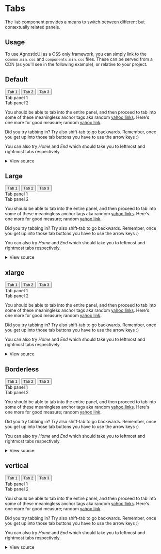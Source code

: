 # Tabs

The `Tab` component provides a means to switch between different but contextually related panels. 

<div class="mbs24"></div>

## Usage

To use AgnosticUI as a CSS only framework, you can simply link to the `common.min.css` and `components.min.css` files. These can be served from a CDN (as you'll see in the following example), or relative to your project.

<h2>Default</h2>

<section class="tabs default mbe24">
  <div class="tab-list" role="tablist">
    <button class="tab-item tab-button active" role="tab" aria-controls="panel-1" aria-selected="true">Tab 1</button>
    <button class="tab-item tab-button" role="tab" aria-controls="panel-2" aria-selected="false">Tab 2</button>
    <button class="tab-item tab-button" role="tab" aria-controls="panel-3" aria-selected="false">Tab 3</button>
  </div>
  <div id="panel-1" class="tab-panel" role="tabpanel" tab-title="Tab 1">
    <div>Tab panel 1</div>
  </div>
  <div id="panel-2" class="tab-panel" role="tabpanel" tab-title="Tab 2">
    <div>Tab panel 2</div>
  </div>
  <div id="panel-3" class="tab-panel" role="tabpanel" tab-title="Tab 3">
    <p>
        You should be able to tab into the entire panel, and then proceed to tab into some of these meaningless anchor tags
        aka random <a href="www.yahoo.com">yahoo
            links</a>. Here's one more for good measure; random <a href="www.yahoo.com">yahoo link</a>.
    </p>
    <p>Did you try tabbing in? Try also shift-tab to go backwards. Remember, once you get up into those tab buttons you
        have to use the arrow keys :)</p>
    <p>You can also try <i>Home</i> and <i>End</i> which should take you to leftmost and rightmost tabs respectively.</p>
  </div>
</section>

<div class="mbe24"></div>
<details class="disclose disclose-bordered">
<summary class="disclose-title">View source</summary>

```html
<section class="tabs default mbe24">
  <div class="tab-list" role="tablist">
    <button class="tab-item tab-button active" role="tab" aria-controls="panel-1" aria-selected="true">Tab 1</button>
    <button class="tab-item tab-button" role="tab" aria-controls="panel-2" aria-selected="false">Tab 2</button>
    <button class="tab-item tab-button" role="tab" aria-controls="panel-3" aria-selected="false">Tab 3</button>
  </div>
  <div id="panel-1" class="tab-panel" role="tabpanel" tab-title="Tab 1">
    <div>Tab panel 1</div>
  </div>
  <div id="panel-2" class="tab-panel" role="tabpanel" tab-title="Tab 2">
    <div>Tab panel 2</div>
  </div>
  <div id="panel-3" class="tab-panel" role="tabpanel" tab-title="Tab 3">
    <p>
        You should be able to tab into the entire panel, and then proceed to tab into some of these meaningless anchor tags
        aka random <a href="www.yahoo.com">yahoo
            links</a>. Here's one more for good measure; random <a href="www.yahoo.com">yahoo link</a>.
    </p>
    <p>Did you try tabbing in? Try also shift-tab to go backwards. Remember, once you get up into those tab buttons you
        have to use the arrow keys :)</p>
    <p>You can also try <i>Home</i> and <i>End</i> which should take you to leftmost and rightmost tabs respectively.</p>
  </div>
</section>
```
</details>

<h2>Large</h2>
<section class="tabs large-demo mbe24">
  <div class="tab-list" role="tablist">
    <button class="tab-item tab-button tab-button-large active" role="tab" aria-controls="panel-b1" aria-selected="true">Tab 1</button>
    <button class="tab-item tab-button tab-button-large" role="tab" aria-controls="panel-b2" aria-selected="false">Tab 2</button>
    <button class="tab-item tab-button tab-button-large" role="tab" aria-controls="panel-b3" aria-selected="false">Tab 3</button>
  </div>
  <div id="panel-b1" class="tab-panel" role="tabpanel" tab-title="Tab 1">
    <div>Tab panel 1</div>
  </div>
  <div id="panel-b2" class="tab-panel" role="tabpanel" tab-title="Tab 2">
    <div>Tab panel 2</div>
  </div>
  <div id="panel-b3" class="tab-panel" role="tabpanel" tab-title="Tab 3">
    <p>
        You should be able to tab into the entire panel, and then proceed to tab into some of these meaningless anchor tags
        aka random <a href="www.yahoo.com">yahoo
            links</a>. Here's one more for good measure; random <a href="www.yahoo.com">yahoo link</a>.
    </p>
    <p>Did you try tabbing in? Try also shift-tab to go backwards. Remember, once you get up into those tab buttons you
        have to use the arrow keys :)</p>
    <p>You can also try <i>Home</i> and <i>End</i> which should take you to leftmost and rightmost tabs respectively.</p>
  </div>
</section>

<div class="mbe24"></div>
<details class="disclose disclose-bordered">
<summary class="disclose-title">View source</summary>

```html
<section class="tabs large-demo mbe24">
  <div class="tab-list" role="tablist">
    <button class="tab-item tab-button tab-button-large active" role="tab" aria-controls="panel-b1" aria-selected="true">Tab 1</button>
    <button class="tab-item tab-button tab-button-large" role="tab" aria-controls="panel-b2" aria-selected="false">Tab 2</button>
    <button class="tab-item tab-button tab-button-large" role="tab" aria-controls="panel-b3" aria-selected="false">Tab 3</button>
  </div>
  <div id="panel-b1" class="tab-panel" role="tabpanel" tab-title="Tab 1">
    <div>Tab panel 1</div>
  </div>
  <div id="panel-b2" class="tab-panel" role="tabpanel" tab-title="Tab 2">
    <div>Tab panel 2</div>
  </div>
  <div id="panel-b3" class="tab-panel" role="tabpanel" tab-title="Tab 3">
    <p>
        You should be able to tab into the entire panel, and then proceed to tab into some of these meaningless anchor tags
        aka random <a href="www.yahoo.com">yahoo
            links</a>. Here's one more for good measure; random <a href="www.yahoo.com">yahoo link</a>.
    </p>
    <p>Did you try tabbing in? Try also shift-tab to go backwards. Remember, once you get up into those tab buttons you
        have to use the arrow keys :)</p>
    <p>You can also try <i>Home</i> and <i>End</i> which should take you to leftmost and rightmost tabs respectively.</p>
  </div>
</section>
```
</details>

<h2>xlarge</h2>

<section class="tabs xlarge-demo mbe24">
    <div class="tab-list" role="tablist">
        <button class="tab-item tab-button tab-button-xlarge active" role="tab" aria-controls="panel-d1" aria-selected="true">Tab 1</button>
        <button class="tab-item tab-button tab-button-xlarge" role="tab" aria-controls="panel-d2" aria-selected="false">Tab 2</button>
        <button class="tab-item tab-button tab-button-xlarge" role="tab" aria-controls="panel-c3" aria-selected="false">Tab 3</button>
    </div>
    <div id="panel-c1" class="tab-panel" role="tabpanel" tab-title="Tab 1">
        <div>Tab panel 1</div>
    </div>
    <div id="panel-c2" class="tab-panel" role="tabpanel" tab-title="Tab 2">
        <div>Tab panel 2</div>
    </div>
    <div id="panel-c3" class="tab-panel" role="tabpanel" tab-title="Tab 3">
        <p>
            You should be able to tab into the entire panel, and then proceed to tab into some of these meaningless anchor tags
            aka random <a href="www.yahoo.com">yahoo
                links</a>. Here's one more for good measure; random <a href="www.yahoo.com">yahoo link</a>.
        </p>
        <p>Did you try tabbing in? Try also shift-tab to go backwards. Remember, once you get up into those tab buttons you
            have to use the arrow keys :)</p>
        <p>You can also try <i>Home</i> and <i>End</i> which should take you to leftmost and rightmost tabs respectively.</p>
    </div>
</section>

<div class="mbe24"></div>
<details class="disclose disclose-bordered">
<summary class="disclose-title">View source</summary>

```html
<section class="tabs xlarge-demo mbe24">
  <div class="tab-list" role="tablist">
    <button class="tab-item tab-button tab-button-xlarge active" role="tab" aria-controls="panel-d1" aria-selected="true">Tab 1</button>
    <button class="tab-item tab-button tab-button-xlarge" role="tab" aria-controls="panel-d2" aria-selected="false">Tab 2</button>
    <button class="tab-item tab-button tab-button-xlarge" role="tab" aria-controls="panel-c3" aria-selected="false">Tab 3</button>
  </div>
  <div id="panel-c1" class="tab-panel" role="tabpanel" tab-title="Tab 1">
    <div>Tab panel 1</div>
  </div>
  <div id="panel-c2" class="tab-panel" role="tabpanel" tab-title="Tab 2">
    <div>Tab panel 2</div>
  </div>
  <div id="panel-c3" class="tab-panel" role="tabpanel" tab-title="Tab 3">
    <p>
        You should be able to tab into the entire panel, and then proceed to tab into some of these meaningless anchor tags
        aka random <a href="www.yahoo.com">yahoo
            links</a>. Here's one more for good measure; random <a href="www.yahoo.com">yahoo link</a>.
    </p>
    <p>Did you try tabbing in? Try also shift-tab to go backwards. Remember, once you get up into those tab buttons you
        have to use the arrow keys :)</p>
    <p>You can also try <i>Home</i> and <i>End</i> which should take you to leftmost and rightmost tabs respectively.</p>
  </div>
</section>
```
</details>

<h2>Borderless</h2>
<section class="tabs tabs-borderless borderless-demo mbe24">
    <div class="tab-list" role="tablist">
        <button class="tab-item tab-button tab-button-xlarge active" role="tab" aria-controls="panel-e1" aria-selected="true">Tab 1</button>
        <button class="tab-item tab-button tab-button-xlarge" role="tab" aria-controls="panel-e2" aria-selected="false">Tab 2</button>
        <button class="tab-item tab-button tab-button-xlarge" role="tab" aria-controls="panel-e3" aria-selected="false">Tab 3</button>
    </div>
    <div id="panel-e1" class="tab-panel" role="tabpanel" tab-title="Tab 1">
        <div>Tab panel 1</div>
    </div>
    <div id="panel-e2" class="tab-panel" role="tabpanel" tab-title="Tab 2">
        <div>Tab panel 2</div>
    </div>
    <div id="panel-e3" class="tab-panel" role="tabpanel" tab-title="Tab 3">
        <p>
            You should be able to tab into the entire panel, and then proceed to tab into some of these meaningless anchor tags
            aka random <a href="www.yahoo.com">yahoo
                links</a>. Here's one more for good measure; random <a href="www.yahoo.com">yahoo link</a>.
        </p>
        <p>Did you try tabbing in? Try also shift-tab to go backwards. Remember, once you get up into those tab buttons you
            have to use the arrow keys :)</p>
        <p>You can also try <i>Home</i> and <i>End</i> which should take you to leftmost and rightmost tabs respectively.</p>
    </div>
</section>

<div class="mbe24"></div>
<details class="disclose disclose-bordered">
<summary class="disclose-title">View source</summary>

```html
<section class="tabs tabs-borderless borderless-demo mbe24">
  <div class="tab-list" role="tablist">
    <button class="tab-item tab-button tab-button-xlarge active" role="tab" aria-controls="panel-e1" aria-selected="true">Tab 1</button>
    <button class="tab-item tab-button tab-button-xlarge" role="tab" aria-controls="panel-e2" aria-selected="false">Tab 2</button>
    <button class="tab-item tab-button tab-button-xlarge" role="tab" aria-controls="panel-e3" aria-selected="false">Tab 3</button>
  </div>
  <div id="panel-e1" class="tab-panel" role="tabpanel" tab-title="Tab 1">
    <div>Tab panel 1</div>
  </div>
  <div id="panel-e2" class="tab-panel" role="tabpanel" tab-title="Tab 2">
    <div>Tab panel 2</div>
  </div>
  <div id="panel-e3" class="tab-panel" role="tabpanel" tab-title="Tab 3">
    <p>
        You should be able to tab into the entire panel, and then proceed to tab into some of these meaningless anchor tags
        aka random <a href="www.yahoo.com">yahoo
            links</a>. Here's one more for good measure; random <a href="www.yahoo.com">yahoo link</a>.
    </p>
    <p>Did you try tabbing in? Try also shift-tab to go backwards. Remember, once you get up into those tab buttons you
        have to use the arrow keys :)</p>
    <p>You can also try <i>Home</i> and <i>End</i> which should take you to leftmost and rightmost tabs respectively.</p>
  </div>
</section>
```
</details>

<h2>vertical</h2>
<section class="tabs tabs-vertical vertical-demo mbe24">
    <div class="tab-list" role="tablist">
        <button class="tab-item tab-button active" role="tab" aria-controls="panel-d1" aria-selected="true">Tab 1</button>
        <button class="tab-item tab-button" role="tab" aria-controls="panel-d2" aria-selected="false">Tab 2</button>
        <button class="tab-item tab-button" role="tab" aria-controls="panel-d3" aria-selected="false">Tab 3</button>
    </div>
    <div id="panel-d1" class="tab-panel" role="tabpanel" tab-title="Tab 1">
        <div>Tab panel 1</div>
    </div>
    <div id="panel-d2" class="tab-panel" role="tabpanel" tab-title="Tab 2">
        <div>Tab panel 2</div>
    </div>
    <div id="panel-d3" class="tab-panel" role="tabpanel" tab-title="Tab 3">
        <p>
            You should be able to tab into the entire panel, and then proceed to tab into some of these meaningless anchor tags
            aka random <a href="www.yahoo.com">yahoo
                links</a>. Here's one more for good measure; random <a href="www.yahoo.com">yahoo link</a>.
        </p>
        <p>Did you try tabbing in? Try also shift-tab to go backwards. Remember, once you get up into those tab buttons you
            have to use the arrow keys :)</p>
        <p>You can also try <i>Home</i> and <i>End</i> which should take you to leftmost and rightmost tabs respectively.</p>
    </div>
</section>

<div class="mbe24"></div>
<details class="disclose disclose-bordered">
<summary class="disclose-title">View source</summary>

```html
<section class="tabs tabs-vertical vertical-demo mbe24">
    <div class="tab-list" role="tablist">
        <button class="tab-item tab-button active" role="tab" aria-controls="panel-d1" aria-selected="true">Tab 1</button>
        <button class="tab-item tab-button" role="tab" aria-controls="panel-d2" aria-selected="false">Tab 2</button>
        <button class="tab-item tab-button" role="tab" aria-controls="panel-d3" aria-selected="false">Tab 3</button>
    </div>
    <div id="panel-d1" class="tab-panel" role="tabpanel" tab-title="Tab 1">
        <div>Tab panel 1</div>
    </div>
    <div id="panel-d2" class="tab-panel" role="tabpanel" tab-title="Tab 2">
        <div>Tab panel 2</div>
    </div>
    <div id="panel-d3" class="tab-panel" role="tabpanel" tab-title="Tab 3">
        <p>
            You should be able to tab into the entire panel, and then proceed to tab into some of these meaningless anchor tags
            aka random <a href="www.yahoo.com">yahoo
                links</a>. Here's one more for good measure; random <a href="www.yahoo.com">yahoo link</a>.
        </p>
        <p>Did you try tabbing in? Try also shift-tab to go backwards. Remember, once you get up into those tab buttons you
            have to use the arrow keys :)</p>
        <p>You can also try <i>Home</i> and <i>End</i> which should take you to leftmost and rightmost tabs respectively.</p>
    </div>
</section>
```
</details>
